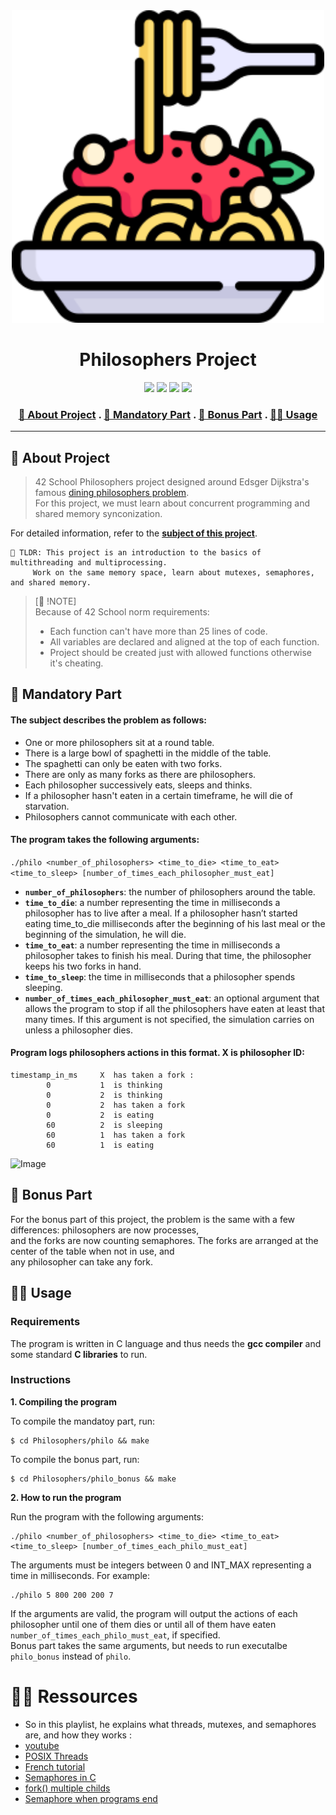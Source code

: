 <div align="center">
  <!-- Project Image -->
  <img src="README_files/logo.png" alt="Dining Philosophers" width="500"/>
  
  <!-- Project Title -->
  <h1>Philosophers Project</h1>

  <!-- Badges -->
  <p>
    <img src="https://img.shields.io/badge/score-108%20%2F%20100-success?style=for-the-badge" />
    <img src="https://img.shields.io/github/repo-size/ybounite/Philosophers?style=for-the-badge&logo=github" />
    <img src="https://img.shields.io/github/languages/count/ybounite/Philosophers?style=for-the-badge" />
    <img src="https://img.shields.io/github/last-commit/ybounite/Philosophers?style=for-the-badge" />
  </p>

  <h3>
    <a href="#-about-project">📜 About Project</a> .
    <a href="#-mandatory-part">🔷 Mandatory Part</a> .
    <a href="#-bonus-part">🌟 Bonus Part</a> .
    <a href="#usage">👨‍💻 Usage</a>
  </h3>
</div>


---
  ## 📜 About Project
>42 School Philosophers project designed around Edsger Dijkstra's famous [dining philosophers problem](https://en.wikipedia.org/wiki/Dining_philosophers_problem). \
> For this project, we must learn about concurrent programming and shared memory synconization.


For detailed information, refer to the [**subject of this project**](README_files/philo_subject.pdf).

	🚀 TLDR: This project is an introduction to the basics of multithreading and multiprocessing.
    	 Work on the same memory space, learn about mutexes, semaphores, and shared memory.
> [🚨 ​!NOTE] \
> Because of 42 School norm requirements:
> * Each function can't have more than 25 lines of code.
> * All variables are declared and aligned at the top of each function.
> * Project should be created just with allowed functions otherwise it's cheating.

## 🔷 Mandatory Part

#### The subject describes the problem as follows:

* One or more philosophers sit at a round table.
* There is a large bowl of spaghetti in the middle of the table.
* The spaghetti can only be eaten with two forks.
* There are only as many forks as there are philosophers.
* Each philosopher successively eats, sleeps and thinks.
* If a philosopher hasn't eaten in a certain timeframe, he will die of starvation.
* Philosophers cannot communicate with each other.


#### The program takes the following arguments:

`./philo <number_of_philosophers> <time_to_die> <time_to_eat> <time_to_sleep>
[number_of_times_each_philosopher_must_eat]`

* **```number_of_philosophers```**: the number of philosophers around the table.
* **```time_to_die```**: a number representing the time in milliseconds a philosopher has to live after a meal. If a philosopher hasn’t started eating time_to_die milliseconds after the beginning of his last meal or the beginning of the simulation, he will die.
* **```time_to_eat```**: a number representing the time in milliseconds a philosopher takes to finish his meal. During that time, the philosopher keeps his two forks in hand.
* **```time_to_sleep```**: the time in milliseconds that a philosopher spends sleeping.
* **```number_of_times_each_philosopher_must_eat```**: an optional argument that allows the program to stop if all the philosophers have eaten at least that many times. If this argument is not specified, the simulation carries on unless a philosopher dies.



#### Program logs philosophers actions in this format. X is philosopher ID:

```
timestamp_in_ms     X  has taken a fork :
        0           1  is thinking
        0           2  is thinking
        0           2  has taken a fork
        0           2  is eating
        60          2  is sleeping
        60          1  has taken a fork
        60          1  is eating
```

![Image](https://github.com/user-attachments/assets/f4ba8f8f-c34c-4ae3-949d-a5267bb503ef)

## 🌟 Bonus Part

For the bonus part of this project, the problem is the same with a few differences: philosophers are now processes, \
and the forks are now counting semaphores. The forks are arranged at the center of the table when not in use, and \
any philosopher can take any fork.

## 👨‍💻 Usage
### Requirements

The program is written in C language and thus needs the **gcc compiler** and some standard **C libraries** to run.

### Instructions

**1. Compiling the program**

To compile the mandatoy part, run:

```shell
$ cd Philosophers/philo && make
```

To compile the bonus part, run:

```shell
$ cd Philosophers/philo_bonus && make
```

**2. How to run the program**

Run the program with the following arguments:
```shell
./philo <number_of_philosophers> <time_to_die> <time_to_eat> <time_to_sleep> [number_of_times_each_philo_must_eat]
```

The arguments must be integers between 0 and INT_MAX representing a time in milliseconds. For example:

```shell
./philo 5 800 200 200 7
```

If the arguments are valid, the program will output the actions of each philosopher until one of them dies or until all of them have eaten `number_of_times_each_philo_must_eat`, if specified. \
Bonus part takes the same arguments, but needs to run executalbe `philo_bonus` instead of `philo`.

# 👨‍💻 Ressources

* So in this playlist, he explains what threads, mutexes, and semaphores are, and how they works :
* [youtube](https://youtube.com/playlist?list=PLfqABt5AS4FmuQf70psXrsMLEDQXNkLq2&si=h148tCeEKC3LRPyn)
* [POSIX Threads](https://computing.llnl.gov/tutorials/pthreads/)
* [French tutorial](https://franckh.developpez.com/tutoriels/posix/pthreads/)
* [Semaphores in C](http://greenteapress.com/thinkos/html/thinkos012.html)
* [fork() multiple childs](https://stackoverflow.com/questions/876605/multiple-child-process)
* [Semaphore when programs end](https://stackoverflow.com/questions/9537068/sem-close-vs-sem-unlink-when-process-terminates)
